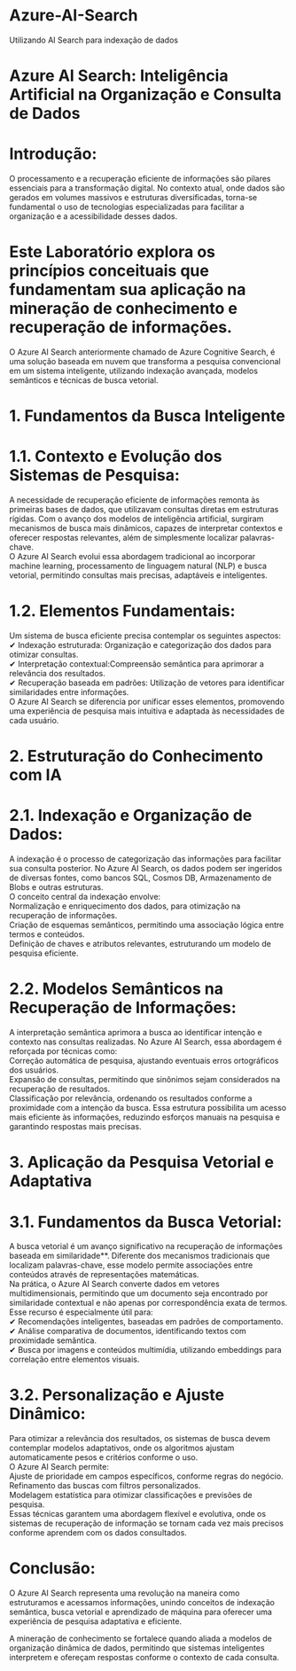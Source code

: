 # Azure-AI-Search
Utilizando AI Search para indexação de dados

# Azure AI Search: Inteligência Artificial na Organização e Consulta de Dados

# Introdução:
O processamento e a recuperação eficiente de informações são pilares essenciais para a transformação digital. No contexto atual, onde dados são gerados em volumes massivos e estruturas diversificadas, torna-se fundamental o uso de tecnologias especializadas para facilitar a organização e a acessibilidade desses dados.  

# Este Laboratório explora os princípios conceituais que fundamentam sua aplicação na mineração de conhecimento e recuperação de informações.

O Azure AI Search anteriormente chamado de Azure Cognitive Search, é uma solução baseada em nuvem que transforma a pesquisa convencional em um sistema inteligente, utilizando indexação avançada, modelos semânticos e técnicas de busca vetorial.

# 1. Fundamentos da Busca Inteligente
# 1.1. Contexto e Evolução dos Sistemas de Pesquisa:
A necessidade de recuperação eficiente de informações remonta às primeiras bases de dados, que utilizavam consultas diretas em estruturas rígidas. Com o avanço dos modelos de inteligência artificial, surgiram mecanismos de busca mais dinâmicos, capazes de interpretar contextos e oferecer respostas relevantes, além de simplesmente localizar palavras-chave.  
O Azure AI Search evolui essa abordagem tradicional ao incorporar machine learning, processamento de linguagem natural (NLP) e busca vetorial, permitindo consultas mais precisas, adaptáveis e inteligentes.  

# 1.2. Elementos Fundamentais:
Um sistema de busca eficiente precisa contemplar os seguintes aspectos:  
✔ Indexação estruturada: Organização e categorização dos dados para otimizar consultas.  
✔ Interpretação contextual:Compreensão semântica para aprimorar a relevância dos resultados.  
✔ Recuperação baseada em padrões: Utilização de vetores para identificar similaridades entre informações.  
O Azure AI Search se diferencia por unificar esses elementos, promovendo uma experiência de pesquisa mais intuitiva e adaptada às necessidades de cada usuário.  

# 2. Estruturação do Conhecimento com IA
# 2.1. Indexação e Organização de Dados:
A indexação é o processo de categorização das informações para facilitar sua consulta posterior. No Azure AI Search, os dados podem ser ingeridos de diversas fontes, como bancos SQL, Cosmos DB, Armazenamento de Blobs e outras estruturas.  
O conceito central da indexação envolve:  
Normalização e enriquecimento dos dados, para otimização na recuperação de informações.  
Criação de esquemas semânticos, permitindo uma associação lógica entre termos e conteúdos.  
Definição de chaves e atributos relevantes, estruturando um modelo de pesquisa eficiente.  

# 2.2. Modelos Semânticos na Recuperação de Informações:
A interpretação semântica aprimora a busca ao identificar intenção e contexto nas consultas realizadas. No Azure AI Search, essa abordagem é reforçada por técnicas como:  
Correção automática de pesquisa, ajustando eventuais erros ortográficos dos usuários.  
Expansão de consultas, permitindo que sinônimos sejam considerados na recuperação de resultados.  
Classificação por relevância, ordenando os resultados conforme a proximidade com a intenção da busca. Essa estrutura possibilita um acesso mais eficiente às informações, reduzindo esforços manuais na pesquisa e garantindo respostas mais precisas.  

# 3. Aplicação da Pesquisa Vetorial e Adaptativa
# 3.1. Fundamentos da Busca Vetorial:
A busca vetorial é um avanço significativo na recuperação de informações baseada em similaridade**. Diferente dos mecanismos tradicionais que localizam palavras-chave, esse modelo permite associações entre conteúdos através de representações matemáticas.  
Na prática, o Azure AI Search converte dados em vetores multidimensionais, permitindo que um documento seja encontrado por similaridade contextual e não apenas por correspondência exata de termos. Esse recurso é especialmente útil para:  
✔ Recomendações inteligentes, baseadas em padrões de comportamento.  
✔ Análise comparativa de documentos, identificando textos com proximidade semântica.  
✔ Busca por imagens e conteúdos multimídia, utilizando embeddings para correlação entre elementos visuais.  

# 3.2. Personalização e Ajuste Dinâmico:
Para otimizar a relevância dos resultados, os sistemas de busca devem contemplar modelos adaptativos, onde os algoritmos ajustam automaticamente pesos e critérios conforme o uso.  
O Azure AI Search  permite:  
Ajuste de prioridade em campos específicos, conforme regras do negócio.  
Refinamento das buscas com filtros personalizados.  
Modelagem estatística para otimizar classificações e previsões de pesquisa.  
Essas técnicas garantem uma abordagem flexível e evolutiva, onde os sistemas de recuperação de informação se tornam cada vez mais precisos conforme aprendem com os dados consultados.  

# Conclusão:

O Azure AI Search representa uma revolução na maneira como estruturamos e acessamos informações, unindo conceitos de indexação semântica, busca vetorial e aprendizado de máquina para oferecer uma experiência de pesquisa adaptativa e eficiente.  

A mineração de conhecimento se fortalece quando aliada a modelos de organização dinâmica de dados, permitindo que sistemas inteligentes interpretem e ofereçam respostas conforme o contexto de cada consulta.  
